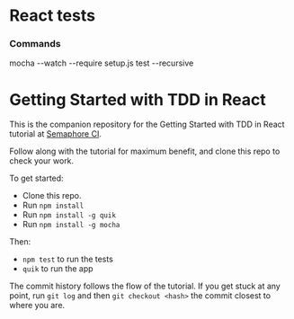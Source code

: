 # React tests
### Commands
mocha --watch --require setup.js test --recursive <br />



# Getting Started with TDD in React

This is the companion repository for the Getting Started with TDD in React tutorial at [Semaphore CI](https://semaphoreci.com/).

Follow along with the tutorial for maximum benefit, and clone this repo to check your work.

To get started:

* Clone this repo.
* Run `npm install`
* Run `npm install -g quik`
* Run `npm install -g mocha`

Then:

* `npm test` to run the tests
* `quik` to run the app

The commit history follows the flow of the tutorial. If you get stuck at any point, run `git log` and then `git checkout <hash>` the commit closest to where you are.
